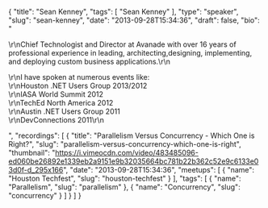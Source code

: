 {
  "title": "Sean Kenney",
  "tags": [
    "Sean Kenney"
  ],
  "type": "speaker",
  "slug": "sean-kenney",
  "date": "2013-09-28T15:34:36",
  "draft": false,
  "bio": "<p>\r\nChief Technologist and Director at Avanade with over 16 years of professional experience in leading, architecting,designing, implementing, and deploying custom business applications.\r\n</p><p>\r\nI have spoken at numerous events like:<br />\r\nHouston .NET Users Group 2013/2012<br />\r\nIASA World Summit 2012<br />\r\nTechEd North America 2012<br />\r\nAustin .NET Users Group 2011<br />\r\nDevConnections 2011\r\n</p>",
  "recordings": [
    {
      "title": "Parallelism Versus Concurrency - Which One is Right?",
      "slug": "parallelism-versus-concurrency-which-one-is-right",
      "thumbnail": "https://i.vimeocdn.com/video/483485096-ed060be26892e1339eb2a9151e9b32035664bc781b22b362c52e9c6133e03d0f-d_295x166",
      "date": "2013-09-28T15:34:36",
      "meetups": [
        {
          "name": "Houston Techfest",
          "slug": "houston-techfest"
        }
      ],
      "tags": [
        {
          "name": "Parallelism",
          "slug": "parallelism"
        },
        {
          "name": "Concurrency",
          "slug": "concurrency"
        }
      ]
    }
  ]
}